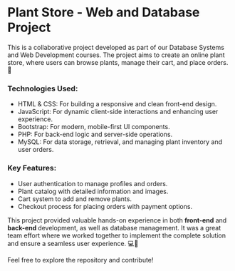 <h1>Plant Store - Web and Database Project</h1>
This is a collaborative project developed as part of our Database Systems and Web Development courses. The project aims to create an online plant store, where users can browse plants, manage their cart, and place orders. 🌱

<h3>Technologies Used:</h3>
<ul>
<li>HTML & CSS: For building a responsive and clean front-end design.</li>
<li>JavaScript: For dynamic client-side interactions and enhancing user experience.</li>
<li>Bootstrap: For modern, mobile-first UI components.</li>
<li>PHP: For back-end logic and server-side operations.</li>
<li>MySQL: For data storage, retrieval, and managing plant inventory and user orders.</li>
</ul>
<!-- HTML & CSS: For building a responsive and clean front-end design.
JavaScript: For dynamic client-side interactions and enhancing user experience.
Bootstrap: For modern, mobile-first UI components.
PHP: For back-end logic and server-side operations.
MySQL: For data storage, retrieval, and managing plant inventory and user orders.
 -->
<h3>Key Features:</h3>
<ul>
 <li>User authentication to manage profiles and orders.</li>
 <li>Plant catalog with detailed information and images.</li>
 <li>Cart system to add and remove plants.</li>
 <li>Checkout process for placing orders with payment options.</li>
</ul>

This project provided valuable hands-on experience in both <strong>front-end</strong>  and <strong>back-end </strong>development, as well as database management. It was a great team effort where we worked together to implement the complete solution and ensure a seamless user experience. 💻🌿

Feel free to explore the repository and contribute!
